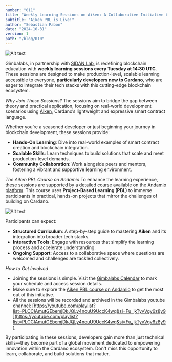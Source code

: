 ```yaml
---
number: "011"
title: "Weekly Learning Sessions on Aiken: A Collaborative Initiative by Gimbalabs and SIDAN Lab"
subtitle: "Aiken PBL is Live!"
author: "Sebastian Pabon"
date: "2024-10-31"
version: 1
path: "/blog/010"
---
```


![Alt text](/aiken-cover.png "aiken sessions")

Gimbalabs, in partnership with [SIDAN Lab](https://x.com/sidan_lab), is redefining blockchain education with **weekly learning sessions every Tuesday at 14:30 UTC**. These sessions are designed to make production-level, scalable learning accessible to everyone, **particularly developers new to Cardano**, who are eager to integrate their tech stacks with this cutting-edge blockchain ecosystem.

*Why Join These Sessions?*
The sessions aim to bridge the gap between theory and practical application, focusing on real-world development scenarios using [Aiken](https://x.com/aiken_eng), Cardano’s lightweight and expressive smart contract language.

Whether you’re a seasoned developer or just beginning your journey in blockchain development, these sessions provide:

- **Hands-On Learning**: Dive into real-world examples of smart contract creation and blockchain integration.
- **Scalable Skills**: Learn techniques to build solutions that scale and meet production-level demands.
- **Community Collaboration**: Work alongside peers and mentors, fostering a vibrant and supportive learning environment.

*The Aiken PBL Course on Andamio*
To enhance the learning experience, these sessions are supported by a detailed course available on the [Andamio platform](https://www.andamio.io/course/aiken-pbl-2024). This course uses **Project-Based Learning (PBL)** to immerse participants in practical, hands-on projects that mirror the challenges of building on Cardano.

![Alt text](/aiken-pbl.png "aiken pbl")


Participants can expect:

- **Structured Curriculum**: A step-by-step guide to mastering **Aiken** and its integration into broader tech stacks.
- **Interactive Tools**: Engage with resources that simplify the learning process and accelerate understanding.
- **Ongoing Support**: Access to a collaborative space where questions are welcomed and challenges are tackled collectively.


*How to Get Involved*
- Joining the sessions is simple. Visit the [Gimbalabs Calendar](https://gimbalabs.com/calendar) to mark your schedule and access session details. 
- Make sure to explore the [Aiken PBL course on Andamio](https://www.andamio.io/course/aiken-pbl-2024) to get the most out of this initiative.
- All the sessions will be recorded and archived in the Gimbalabs youtube channel: [https://youtube.com/playlist?list=PLCCIAmutGEbemjDkJQLy4nouU9UccK4wq&si=Fu_jkTyvVgv6z8y9](https://youtube.com/playlist?list=PLCCIAmutGEbemjDkJQLy4nouU9UccK4wq&si=Fu_jkTyvVgv6z8y9) 

By participating in these sessions, developers gain more than just technical skills—they become part of a global movement dedicated to empowering innovation within the Cardano ecosystem. Don't miss this opportunity to learn, collaborate, and build solutions that matter.